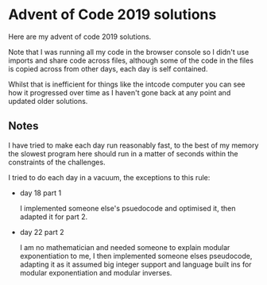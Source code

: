# Advent of Code 2019 solutions

Here are my advent of code 2019 solutions.

Note that I was running all my code in the browser console so I didn't use imports and share code across files,
although some of the code in the files is copied across from other days, each day is self contained.

Whilst that is inefficient for things like the intcode computer you can see how it progressed over time as I haven't gone 
back at any point and updated older solutions.

## Notes

I have tried to make each day run reasonably fast, to the best of my memory the slowest program here should run in a matter
of seconds within the constraints of the challenges.

I tried to do each day in a vacuum, the exceptions to this rule:

- day 18 part 1

  I implemented someone else's psuedocode and optimised it, then adapted it for part 2.

- day 22 part 2

  I am no mathematician and needed someone to explain modular exponentiation to me, I then implemented
someone elses pseudocode, adapting it as it assumed big integer support and language built ins for modular exponentiation
and modular inverses.